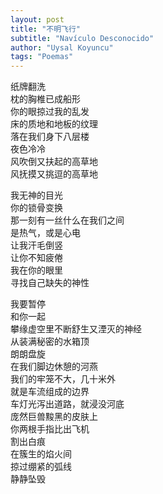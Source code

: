 ```yaml
---
layout: post
title: "不明飞行"
subtitle: "Navículo Desconocido"
author: "Uysal Koyuncu"
tags: "Poemas"
---
```


纸牌翻洗  
枕的胸椎已成船形  
你的眼掠过我的乱发  
床的质地和地板的纹理  
落在我们身下八层楼  
夜色冷冷  
风吹倒又扶起的高草地  
风抚摸又挑逗的高草地  
  
我无神的目光  
你的锁骨变换  
那一刻有一丝什么在我们之间  
是热气，或是心电  
让我汗毛倒竖  
让你不知疲倦  
我在你的眼里  
寻找自己缺失的神性  
  
我要暂停  
和你一起  
攀缘虚空里不断舒生又湮灭的神经  
从装满秘密的水箱顶  
朗朗盘旋  
在我们脚边休憩的河燕  
我们的牢笼不大，几十米外  
就是车流组成的边界  
车灯光泻出道路，就浸没河底  
庞然巨兽黢黑的皮肤上  
你两根手指比出飞机  
割出白痕  
在簇生的焰火间  
掠过绷紧的弧线  
静静坠毁  
